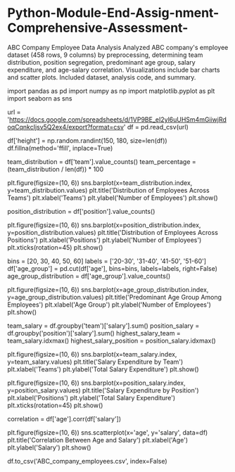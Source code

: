 # Python-Module-End-Assig-nment-Comprehensive-Assessment-
ABC Company Employee Data Analysis  Analyzed ABC company's employee dataset (458 rows, 9 columns) by preprocessing, determining team distribution, position segregation, predominant age group, salary expenditure, and age-salary correlation. Visualizations include bar charts and scatter plots. Included dataset, analysis code, and summary.



import pandas as pd
import numpy as np
import matplotlib.pyplot as plt
import seaborn as sns

url = 'https://docs.google.com/spreadsheets/d/1VP9BE_eI2yl6uUHSm4mGiiwjRdoqCqnkcIjsv5Q2ex4/export?format=csv'
df = pd.read_csv(url)

df['height'] = np.random.randint(150, 180, size=len(df))
df.fillna(method='ffill', inplace=True)

team_distribution = df['team'].value_counts()
team_percentage = (team_distribution / len(df)) * 100

plt.figure(figsize=(10, 6))
sns.barplot(x=team_distribution.index, y=team_distribution.values)
plt.title('Distribution of Employees Across Teams')
plt.xlabel('Teams')
plt.ylabel('Number of Employees')
plt.show()

position_distribution = df['position'].value_counts()

plt.figure(figsize=(10, 6))
sns.barplot(x=position_distribution.index, y=position_distribution.values)
plt.title('Distribution of Employees Across Positions')
plt.xlabel('Positions')
plt.ylabel('Number of Employees')
plt.xticks(rotation=45)
plt.show()

bins = [20, 30, 40, 50, 60]
labels = ['20-30', '31-40', '41-50', '51-60']
df['age_group'] = pd.cut(df['age'], bins=bins, labels=labels, right=False)
age_group_distribution = df['age_group'].value_counts()

plt.figure(figsize=(10, 6))
sns.barplot(x=age_group_distribution.index, y=age_group_distribution.values)
plt.title('Predominant Age Group Among Employees')
plt.xlabel('Age Group')
plt.ylabel('Number of Employees')
plt.show()

team_salary = df.groupby('team')['salary'].sum()
position_salary = df.groupby('position')['salary'].sum()
highest_salary_team = team_salary.idxmax()
highest_salary_position = position_salary.idxmax()

plt.figure(figsize=(10, 6))
sns.barplot(x=team_salary.index, y=team_salary.values)
plt.title('Salary Expenditure by Team')
plt.xlabel('Teams')
plt.ylabel('Total Salary Expenditure')
plt.show()

plt.figure(figsize=(10, 6))
sns.barplot(x=position_salary.index, y=position_salary.values)
plt.title('Salary Expenditure by Position')
plt.xlabel('Positions')
plt.ylabel('Total Salary Expenditure')
plt.xticks(rotation=45)
plt.show()

correlation = df['age'].corr(df['salary'])

plt.figure(figsize=(10, 6))
sns.scatterplot(x='age', y='salary', data=df)
plt.title('Correlation Between Age and Salary')
plt.xlabel('Age')
plt.ylabel('Salary')
plt.show()

df.to_csv('ABC_company_employees.csv', index=False)



